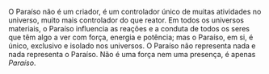 ﻿O Paraíso não é um criador, é um controlador único de muitas atividades no universo, muito mais controlador do que reator.  Em todos os universos materiais, o Paraíso influencia as reações e a conduta de todos os seres que têm algo a ver com força,  energia e potência; mas o Paraíso, em si, é único, exclusivo e isolado nos universos. O Paraíso não representa nada e nada representa o Paraíso. Não é uma força nem uma presença, é apenas <I>Paraíso</I>.